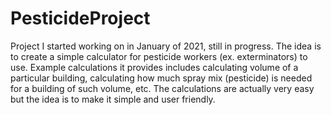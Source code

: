 # PesticideProject
Project I started working on in January of 2021, still in progress. The idea is to create a simple calculator for pesticide workers (ex. exterminators) to use. 
Example calculations it provides includes calculating volume of a particular building, calculating how much spray mix (pesticide) is needed for a building of such volume, etc. 
The calculations are actually very easy but the idea is to make it simple and user friendly.
